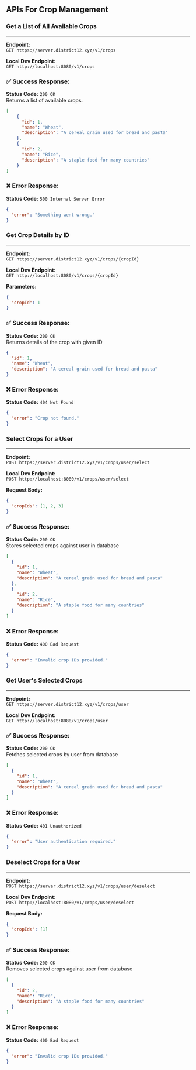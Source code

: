 ## APIs For Crop Management

### Get a List of All Available Crops

---

**Endpoint:**  
`GET https://server.district12.xyz/v1/crops`

**Local Dev Endpoint:**  
`GET http://localhost:8080/v1/crops`

### ✅ Success Response:
**Status Code:** `200 OK`  
Returns a list of available crops.

```json
[
    {
      "id": 1,
      "name": "Wheat",
      "description": "A cereal grain used for bread and pasta"
    },
    {
      "id": 2,
      "name": "Rice",
      "description": "A staple food for many countries"
    }
]
```

### ❌ Error Response:
**Status Code:** `500 Internal Server Error`
```json
{
  "error": "Something went wrong."
}
```

### Get Crop Details by ID

---

**Endpoint:**  
`GET https://server.district12.xyz/v1/crops/{cropId}`

**Local Dev Endpoint:**  
`GET http://localhost:8080/v1/crops/{cropId}`

**Parameters:**
```json
{
  "cropId": 1
}
```

### ✅ Success Response:
**Status Code:** `200 OK`  
Returns details of the crop with given ID

```json
{
  "id": 1,
  "name": "Wheat",
  "description": "A cereal grain used for bread and pasta"
}
```

### ❌ Error Response:
**Status Code:** `404 Not Found`
```json
{
  "error": "Crop not found."
}
```

### Select Crops for a User

---

**Endpoint:**  
`POST https://server.district12.xyz/v1/crops/user/select`

**Local Dev Endpoint:**  
`POST http://localhost:8080/v1/crops/user/select`

**Request Body:**
```json
{
  "cropIds": [1, 2, 3]
}
```

### ✅ Success Response:
**Status Code:** `200 OK`  
Stores selected crops against user in database

```json
[
  {
    "id": 1,
    "name": "Wheat",
    "description": "A cereal grain used for bread and pasta"
  },
  {
    "id": 2,
    "name": "Rice",
    "description": "A staple food for many countries"
  }
]
```

### ❌ Error Response:
**Status Code:** `400 Bad Request`
```json
{
  "error": "Invalid crop IDs provided."
}
```

### Get User's Selected Crops

---

**Endpoint:**  
`GET https://server.district12.xyz/v1/crops/user`

**Local Dev Endpoint:**  
`GET http://localhost:8080/v1/crops/user`

### ✅ Success Response:
**Status Code:** `200 OK`  
Fetches selected crops by user from database

```json
[
  {
    "id": 1,
    "name": "Wheat",
    "description": "A cereal grain used for bread and pasta"
  }
]
```

### ❌ Error Response:
**Status Code:** `401 Unauthorized`
```json
{
  "error": "User authentication required."
}
```

### Deselect Crops for a User

---

**Endpoint:**  
`POST https://server.district12.xyz/v1/crops/user/deselect`

**Local Dev Endpoint:**  
`POST http://localhost:8080/v1/crops/user/deselect`

**Request Body:**
```json
{
  "cropIds": [1]
}
```

### ✅ Success Response:
**Status Code:** `200 OK`  
Removes selected crops against user from database

```json
[
  {
    "id": 2,
    "name": "Rice",
    "description": "A staple food for many countries"
  }
]
```

### ❌ Error Response:
**Status Code:** `400 Bad Request`
```json
{
  "error": "Invalid crop IDs provided."
}
```